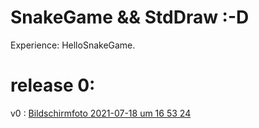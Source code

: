 # SnakeGame && StdDraw :-D
Experience: HelloSnakeGame.

# release 0: 
v0 : [Bildschirmfoto 2021-07-18 um 16 53 24](https://user-images.githubusercontent.com/82414531/126072209-995a8eec-a64f-4469-be83-65cc5619827d.png)

